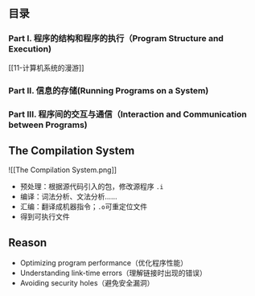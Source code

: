 ## 目录

### Part I. 程序的结构和程序的执行（Program Structure and Execution)

[[11-计算机系统的漫游]]
### Part II. 信息的存储(Running Programs on a System)

### Part III. 程序间的交互与通信（Interaction and Communication between Programs)




## The Compilation System
![[The Compilation System.png]]
- 预处理：根据源代码引入的包，修改源程序 `.i`
- 编译：词法分析、文法分析……
- 汇编：翻译成机器指令；`.o`可重定位文件
- 得到可执行文件

## Reason
- Optimizing program performance（优化程序性能）
- Understanding link-time errors（理解链接时出现的错误）
- Avoiding security holes（避免安全漏洞）

